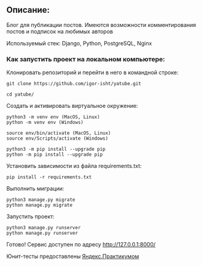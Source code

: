 ## Описание:

Блог для публикации постов. Имеются возможности комментирования постов и подписок на любимых авторов


Используемый стек: Django, Python, PostgreSQL, Nginx



### Как запустить проект на локальном компьютере:

Клонировать репозиторий и перейти в него в командной строке:

```
git clone https://github.com/igor-isht/yatube.git
```

```
cd yatube/
```

Cоздать и активировать виртуальное окружение:

```
python3 -m venv env (MacOS, Linux)
python -m venv env (Windows)
```

```
source env/bin/activate (MacOS, Linux)
source env/Scripts/activate (Windows)
```

```
python3 -m pip install --upgrade pip
python -m pip install --upgrade pip
```

Установить зависимости из файла requirements.txt:

```
pip install -r requirements.txt
```

Выполнить миграции:

```
python3 manage.py migrate
python manage.py migrate
```

Запустить проект:

```
python3 manage.py runserver
python manage.py runserver
```

Готово! Сервис доступен по адресу http://127.0.0.1:8000/

Юнит-тесты предоставлены [Яндекс.Практикумом](https://github.com/yandex-praktikum)
